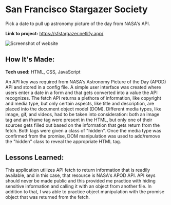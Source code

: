 # San Francisco Stargazer Society
Pick a date to pull up astronomy picture of the day from NASA's API. 

**Link to project:** https://sfstargazer.netlify.app/

![Screenshot of website](https://i.gyazo.com/19309b03f147c4c46731c548a7dcca4e.png)

## How It's Made:

**Tech used:** HTML, CSS, JavaScript

An API key was required from NASA's Astronomy Picture of the Day (APOD) API and stored in a config file. A simple user interface was created where users enter a date in a form and that gets converted into a value the API recognizes. The fetch API returns a plethora of information, like copyright and media type, but only certain aspects, like title and description, are placed into the document object model (DOM). Different media types, like image, gif, and videos, had to be taken into consideration: both an image tag and an iframe tag were present in the HTML, but only one of their sources gets filled out based on the information that gets return from the fetch. Both tags were given a class of "hidden". Once the media type was confirmed from the promise, DOM manipulation was used to add/remove the "hidden" class to reveal the appropriate HTML tag.

## Lessons Learned:

This application utilizes API fetch to return information that is readily available, and in this case, that resource is NASA's APOD API. API keys should never be made public and this provided me practice with hiding sensitive information and calling it with an object from another file. In addition to that, I was able to practice object manipulation with the promise object that was returned from the fetch. 

